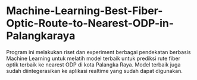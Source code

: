 # Machine-Learning-Best-Fiber-Optic-Route-to-Nearest-ODP-in-Palangkaraya
Program ini melakukan riset dan experiment berbagai pendekatan berbasis Machine Learning untuk melatih model terbaik untuk prediksi  rute fiber optik terbaik ke nearest ODP di kota Palangka Raya. Model terbaik juga sudah diintegerasikan ke aplikasi realtime yang sudah dapat digunakan.
